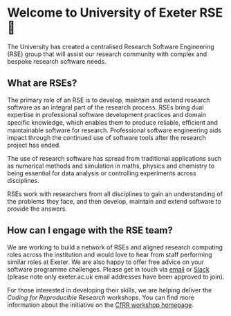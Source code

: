 # Welcome to University of Exeter RSE 👋
The University has created a centralised Research Software Engineering (RSE) group that will assist our research community with complex and bespoke research software needs.

## What are RSEs?

The primary role of an RSE is to develop, maintain and extend research software as an integral part of the research process. RSEs bring dual expertise in professional software development practices and domain speciﬁc knowledge, which enables them to produce reliable, eﬃcient and maintainable software for research. Professional software engineering aids impact through the continued use of software tools after the research project has ended.

The use of research software has spread from traditional applications such as numerical methods and simulation in maths, physics and chemistry to being essential for data analysis or controlling experiments across disciplines.

RSEs work with researchers from all disciplines to gain an understanding of the problems they face, and then develop, maintain and extend software to provide the answers.

## How can I engage with the RSE team?

We are working to build a network of RSEs and aligned research computing roles across the institution and would love to hear from staff performing similar roles at Exeter. We are also happy to offer free advice on your software programme challenges. Please get in touch via [email](mailto:rse-group@exeter.ac.uk) or [Slack](https://idsai-rf-rse.slack.com/join/signup#/domain-signup) (please note only exeter.ac.uk email addresses have been approved to join).

For those interested in developing their skills, we are helping deliver the *Coding for Reproducible Research* workshops. You can find more information about the initiative on the [CfRR workshop homepage](https://uniexeterrse.github.io/workshop-homepage/).

<!--
**Here are some ideas to get you started:**

🙋‍♀️ A short introduction - what is your organization all about?
🌈 Contribution guidelines - how can the community get involved?
👩‍💻 Useful resources - where can the community find your docs? Is there anything else the community should know?
🍿 Fun facts - what does your team eat for breakfast?
🧙 Remember, you can do mighty things with the power of [Markdown](https://docs.github.com/github/writing-on-github/getting-started-with-writing-and-formatting-on-github/basic-writing-and-formatting-syntax)
-->
